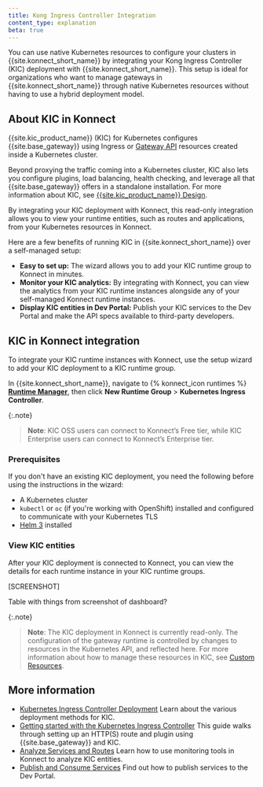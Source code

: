 ```yaml
---
title: Kong Ingress Controller Integration
content_type: explanation
beta: true
---
```


You can use native Kubernetes resources to configure your clusters in {{site.konnect_short_name}} by integrating your Kong Ingress Controller (KIC) deployment with {{site.konnect_short_name}}. 
This setup is ideal for organizations who want to manage gateways in {{site.konnect_short_name}} through native Kubernetes resources without having to use a hybrid deployment model. 

## About KIC in Konnect

{{site.kic_product_name}} (KIC) for Kubernetes configures {{site.base_gateway}} using Ingress or [Gateway API](https://gateway-api.sigs.k8s.io/) resources created inside a Kubernetes cluster. 

Beyond proxying the traffic coming into a Kubernetes cluster, KIC also lets you configure plugins, load balancing, health checking, and leverage all that {{site.base_gateway}} offers in a standalone installation. For more information about KIC, see [{{site.kic_product_name}} Design](/kubernetes-ingress-controller/latest/concepts/design/). 

By integrating your KIC deployment with Konnect, this read-only integration allows you to view your runtime entities, such as routes and applications, from your Kubernetes resources in Konnect.  

Here are a few benefits of running KIC in {{site.konnect_short_name}} over a self-managed setup:
* **Easy to set up:** The wizard allows you to add your KIC runtime group to Konnect in minutes.
* **Monitor your KIC analytics:** By integrating with Konnect, you can view the analytics from your KIC runtime instances alongside any of your self-managed Konnect runtime instances. 
* **Display KIC entities in Dev Portal:** Publish your KIC services to the Dev Portal and make the API specs available to third-party developers. 

## KIC in Konnect integration

To integrate your KIC runtime instances with Konnect, use the setup wizard to add your KIC deployment to a KIC runtime group.  

In {{site.konnect_short_name}}, navigate to {% konnect_icon runtimes %} **[Runtime Manager](https://cloud.konghq.com/runtime-manager)**, then click **New Runtime Group** > **Kubernetes Ingress Controller**.

{:.note}
> **Note**: KIC OSS users can connect to Konnect’s Free tier, while KIC Enterprise users can connect to Konnect’s Enterprise tier.

### Prerequisites

If you don't have an existing KIC deployment, you need the following before using the instructions in the wizard:
*  A Kubernetes cluster 
* `kubectl` or `oc` (if you're working with OpenShift) installed and configured to communicate with your Kubernetes TLS
* [Helm 3](https://helm.sh/docs/intro/install/) installed

### View KIC entities

After your KIC deployment is connected to Konnect, you can view the details for each runtime instance in your KIC runtime groups. 

[SCREENSHOT]

Table with things from screenshot of dashboard?

{:.note}
> **Note**: The KIC deployment in Konnect is currently read-only. The configuration of the gateway runtime is controlled by changes to resources in the Kubernetes API, and reflected here. For more information about how to manage these resources in KIC, see [Custom Resources](/kubernetes-ingress-controller/latest/concepts/custom-resources/). 

## More information

* [Kubernetes Ingress Controller Deployment](/kubernetes-ingress-controller/latest/concepts/deployment/)
    Learn about the various deployment methods for KIC. 
* [Getting started with the Kubernetes Ingress Controller](/kubernetes-ingress-controller/latest/guides/getting-started/)
    This guide walks through setting up an HTTP(S) route and plugin using {{site.base_gateway}} and KIC.
* [Analyze Services and Routes](/konnect/analytics/services-and-routes/)
    Learn how to use monitoring tools in Konnect to analyze KIC entities.
* [Publish and Consume Services](/konnect/getting-started/publish-service/)
    Find out how to publish services to the Dev Portal.